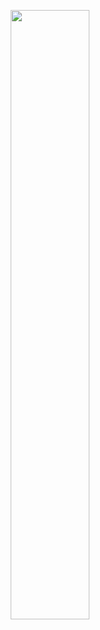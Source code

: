 <p align="center"><a href="https://pilar.io" target="_blank"><img alt="" title="" src="https://avatars.githubusercontent.com/u/167189012?s=400&u=0bca70c295ecd3c29e7fcdd1c1bf22f95588b956&v=4" width="50%"></a></p>

